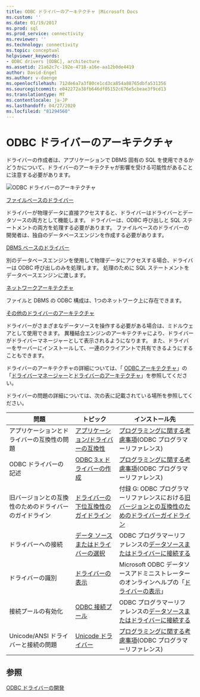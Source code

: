 ```yaml
---
title: ODBC ドライバーのアーキテクチャ |Microsoft Docs
ms.custom: ''
ms.date: 01/19/2017
ms.prod: sql
ms.prod_service: connectivity
ms.reviewer: ''
ms.technology: connectivity
ms.topic: conceptual
helpviewer_keywords:
- ODBC drivers [ODBC], architecture
ms.assetid: 21a62c7c-192e-4718-a16e-aa12b0de4419
author: David-Engel
ms.author: v-daenge
ms.openlocfilehash: 712de6a7a3f80ce1cd3ca854a88765dbfa531356
ms.sourcegitcommit: e042272a38fb646df05152c676e5cbeae3f9cd13
ms.translationtype: MT
ms.contentlocale: ja-JP
ms.lasthandoff: 04/27/2020
ms.locfileid: "81294560"
---
```

# <a name="odbc-driver-architecture"></a>ODBC ドライバーのアーキテクチャ
ドライバーの作成者は、アプリケーションで DBMS 固有の SQL を使用できるかどうかについて、ドライバーのアーキテクチャが影響を受ける可能性があることに注意する必要があります。  
  
 ![ODBC ドライバーのアーキテクチャ](../../../odbc/reference/develop-driver/media/odbcdriverovruarch.gif "Odbcdriverのすべてのアーキテクチャ")  
  
 [ファイルベースのドライバー](../../../odbc/reference/file-based-drivers.md)  
  
 ドライバーが物理データに直接アクセスすると、ドライバーはドライバーとデータソースの両方として機能します。 ドライバーは、ODBC 呼び出しと SQL ステートメントの両方を処理する必要があります。 ファイルベースのドライバーの開発者は、独自のデータベースエンジンを作成する必要があります。  
  
 [DBMS ベースのドライバー](../../../odbc/reference/dbms-based-drivers.md)  
  
 別のデータベースエンジンを使用して物理データにアクセスする場合、ドライバーは ODBC 呼び出しのみを処理します。 処理のために SQL ステートメントをデータベースエンジンに渡します。  
  
 [ネットワークアーキテクチャ](../../../odbc/reference/network-example.md)  
  
 ファイルと DBMS の ODBC 構成は、1つのネットワーク上に存在できます。  
  
 [その他のドライバーのアーキテクチャ](../../../odbc/reference/other-driver-architectures.md)  
  
 ドライバーがさまざまなデータソースを操作する必要がある場合は、ミドルウェアとして使用できます。 異種結合エンジンのアーキテクチャにより、ドライバーがドライバーマネージャーとして表示されるようになります。 また、ドライバーをサーバーにインストールして、一連のクライアントで共有できるようにすることもできます。  
  
 ドライバーのアーキテクチャの詳細については、「 [ODBC アーキテクチャ](../../../odbc/reference/odbc-architecture.md)」の「[ドライバーマネージャー](../../../odbc/reference/the-driver-manager.md)と[ドライバーのアーキテクチャ](../../../odbc/reference/driver-architecture.md)」を参照してください。  
  
 ドライバーの問題の詳細については、次の表に記載されている場所を参照してください。  
  
|問題|トピック|インストール先|  
|-----------|-----------|--------------|  
|アプリケーションとドライバーの互換性の問題|[アプリケーション/ドライバーの互換性](../../../odbc/reference/develop-app/application-and-driver-compatibility.md)|[プログラミングに関する考慮事項](../../../odbc/reference/develop-app/programming-considerations.md)(ODBC プログラマーリファレンス)|  
|ODBC ドライバーの記述|[ODBC 3.x ドライバーの作成](../../../odbc/reference/develop-app/writing-odbc-3-x-drivers.md)|[プログラミングに関する考慮事項](../../../odbc/reference/develop-app/programming-considerations.md)(ODBC プログラマーリファレンス)|  
|旧バージョンとの互換性のためのドライバーのガイドライン|[ドライバーの下位互換性のガイドライン](../../../odbc/reference/appendixes/appendix-g-driver-guidelines-for-backward-compatibility.md)|付録 G: ODBC プログラマーリファレンスにおける[旧バージョンとの互換性のためのドライバーガイドライン](../../../odbc/reference/appendixes/appendix-g-driver-guidelines-for-backward-compatibility.md)|  
|ドライバーへの接続|[データ ソースまたはドライバーの選択](../../../odbc/reference/develop-app/choosing-a-data-source-or-driver.md)|ODBC プログラマーリファレンスの[データソースまたはドライバーに接続する](../../../odbc/reference/develop-app/connecting-to-a-data-source-or-driver.md)|  
|ドライバーの識別|[ドライバーの表示](../../../odbc/admin/viewing-drivers.md)|Microsoft ODBC データソースアドミニストレーターのオンラインヘルプの「[ドライバーの表示](../../../odbc/admin/viewing-drivers.md)」|  
|接続プールの有効化|[ODBC 接続プール](../../../odbc/reference/develop-app/driver-manager-connection-pooling.md)|ODBC プログラマーリファレンスの[データソースまたはドライバーに接続する](../../../odbc/reference/develop-app/connecting-to-a-data-source-or-driver.md)|  
|Unicode/ANSI ドライバーと接続の問題|[Unicode ドライバー](../../../odbc/reference/develop-app/unicode-drivers.md)|[プログラミングに関する考慮事項](../../../odbc/reference/develop-app/programming-considerations.md)(ODBC プログラマーリファレンス)|  
  
## <a name="see-also"></a>参照  
 [ODBC ドライバーの開発](../../../odbc/reference/develop-driver/developing-an-odbc-driver.md)
